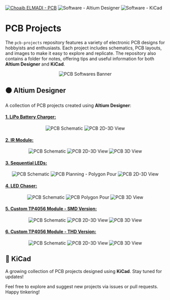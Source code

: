 [![Choaib ELMADI - PCB](https://img.shields.io/badge/Choaib_ELMADI-PCB-8800dd)](https://elmadichoaib.vercel.app) ![Software - Altium Designer](https://img.shields.io/badge/Software-Altium_Designer-8e562e) ![Software - KiCad](https://img.shields.io/badge/Software-KiCad-0078d7)

# PCB Projects

The `pcb-projects` repository features a variety of electronic PCB designs for hobbyists and enthusiasts. Each project includes schematics, PCB layouts, and images to make it easy to explore and replicate. The repository also contains a folder for notes, offering tips and useful information for both **Altium Designer** and **KiCad**.

<div align="center">

<img src="./Images/banner.png" alt="PCB Softwares Banner" />

</div>

## 🟤 Altium Designer

A collection of PCB projects created using **Altium Designer**:

#### [1. LiPo Battery Charger:](./Altium%20Designer/LiPo%20Battery%20Charger/)

<div align="center">

<img src="./Altium%20Designer/LiPo%20Battery%20Charger/Images/schematic.png" alt="PCB Schematic" />

<img src="./Altium%20Designer/LiPo%20Battery%20Charger/Images/2d-3d-pcb.png" alt="PCB 2D-3D View" />

</div>

#### [2. IR Module:](./Altium%20Designer/IR%20Module/)

<div align="center">

<img src="./Altium%20Designer/IR%20Module/Images/schematic.png" alt="PCB Schematic" />

<img src="./Altium%20Designer/IR%20Module/Images/2d-3d-pcb.png" alt="PCB 2D-3D View" />

<img src="./Altium%20Designer/IR%20Module/Images/3d-pcb.png" alt="PCB 3D View" />

</div>

#### [3. Sequential LEDs:](./Altium%20Designer/Sequential%20LEDs/)

<div align="center">

<img src="./Altium%20Designer/Sequential%20LEDs/Images/schematic.png" alt="PCB Schematic" />

<img src="./Altium%20Designer/Sequential%20LEDs/Images/planning-ppour-pcb.png" alt="PCB Planning - Polygon Pour" />

<img src="./Altium%20Designer/Sequential%20LEDs/Images/2d-3d-pcb.png" alt="PCB 2D-3D View" />

</div>

#### [4. LED Chaser:](./Altium%20Designer/LED%20Chaser/)

<div align="center">

<img src="./Altium%20Designer/LED%20Chaser/Images/schematic.png" alt="PCB Schematic" />

<img src="./Altium%20Designer/LED%20Chaser/Images/polygon-pour.png" alt="PCB Polygon Pour" />

<img src="./Altium%20Designer/LED%20Chaser/Images/3d-pcb.png" alt="PCB 3D View" />

</div>

#### [5. Custom TP4056 Module - SMD Version:](./Altium%20Designer/Custom%20TP4056%20Module%20-%20SMD/)

<div align="center">

<img src="./Altium%20Designer/Custom%20TP4056%20Module%20-%20SMD/Images/schematic.png" alt="PCB Schematic" />

<img src="./Altium%20Designer/Custom%20TP4056%20Module%20-%20SMD/Images/2d-3d-pcb.png" alt="PCB 2D-3D View" />

<img src="./Altium%20Designer/Custom%20TP4056%20Module%20-%20SMD/Images/3d-pcb.png" alt="PCB 3D View" />

</div>

#### [6. Custom TP4056 Module - THD Version:](./Altium%20Designer/Custom%20TP4056%20Module%20-%20THD/)

<div align="center">

<img src="./Altium%20Designer/Custom%20TP4056%20Module%20-%20THD/Images/schematic.png" alt="PCB Schematic" />

<img src="./Altium%20Designer/Custom%20TP4056%20Module%20-%20THD/Images/2d-3d-pcb.png" alt="PCB 2D-3D View" />

<img src="./Altium%20Designer/Custom%20TP4056%20Module%20-%20THD/Images/3d-pcb.png" alt="PCB 3D View" />

</div>

## 🔵 KiCad

A growing collection of PCB projects designed using **KiCad**. Stay tuned for updates!

Feel free to explore and suggest new projects via issues or pull requests. Happy tinkering!

